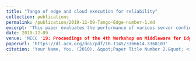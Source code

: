 ```yaml
---
title: "Tango of edge and cloud execution for reliability"
collection: publications
permalink: /publication/2019-12-09-Tango-Edge-number-1.md
excerpt: 'This paper evaluates the performance of various server configuration models in edge computing using EdgeCloudSim, a popular simulator for edge computing. The performance is evaluated in terms of service time and percentage of failed tasks for an Augmented Reality application.'
date: 2019-12-09
venue: 'MECC '19: Proceedings of the 4th Workshop on Middleware for Edge Clouds & Cloudlets'
paperurl: 'https://dl.acm.org/doi/pdf/10.1145/3366614.3368103'
citation: 'Your Name, You. (2010). &quot;Paper Title Number 2.&quot; <i>Journal 1</i>. 1(2).'
---
```

